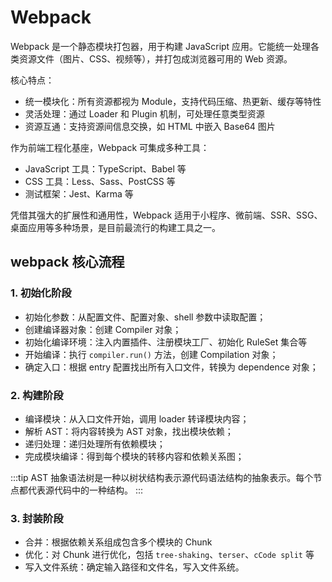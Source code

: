 # Webpack

Webpack 是一个静态模块打包器，用于构建 JavaScript 应用。它能统一处理各类资源文件（图片、CSS、视频等），并打包成浏览器可用的 Web 资源。

核心特点：

- 统一模块化：所有资源都视为 Module，支持代码压缩、热更新、缓存等特性
- 灵活处理：通过 Loader 和 Plugin 机制，可处理任意类型资源
- 资源互通：支持资源间信息交换，如 HTML 中嵌入 Base64 图片

作为前端工程化基座，Webpack 可集成多种工具：

- JavaScript 工具：TypeScript、Babel 等
- CSS 工具：Less、Sass、PostCSS 等
- 测试框架：Jest、Karma 等

凭借其强大的扩展性和通用性，Webpack 适用于小程序、微前端、SSR、SSG、桌面应用等多种场景，是目前最流行的构建工具之一。

## webpack 核心流程

### 1. 初始化阶段

- 初始化参数：从配置文件、配置对象、shell 参数中读取配置；
- 创建编译器对象：创建 Compiler 对象；
- 初始化编译环境：注入内置插件、注册模块工厂、初始化 RuleSet 集合等
- 开始编译：执行 `compiler.run()` 方法，创建 Compilation 对象；
- 确定入口：根据 entry 配置找出所有入口文件，转换为 dependence 对象；

### 2. 构建阶段

- 编译模块：从入口文件开始，调用 loader 转译模块内容；
- 解析 AST：将内容转换为 AST 对象，找出模块依赖；
- 递归处理：递归处理所有依赖模块；
- 完成模块编译：得到每个模块的转移内容和依赖关系图；

:::tip
AST 抽象语法树是一种以树状结构表示源代码语法结构的抽象表示。每个节点都代表源代码中的一种结构。
:::

### 3. 封装阶段

- 合并：根据依赖关系组成包含多个模块的 Chunk
- 优化：对 Chunk 进行优化，包括 `tree-shaking`、`terser`、`cCode split` 等
- 写入文件系统：确定输入路径和文件名，写入文件系统。
